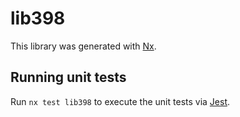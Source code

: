 # lib398

This library was generated with [Nx](https://nx.dev).

## Running unit tests

Run `nx test lib398` to execute the unit tests via [Jest](https://jestjs.io).
